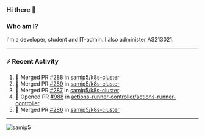 ### Hi there 👋

### Who am I?
I'm a developer, student and IT-admin. I also administer AS213021.

---
### :zap: Recent Activity
<!--START_SECTION:activity-->
1. 🎉 Merged PR [#288](https://github.com/samip5/k8s-cluster/pull/288) in [samip5/k8s-cluster](https://github.com/samip5/k8s-cluster)
2. 🎉 Merged PR [#289](https://github.com/samip5/k8s-cluster/pull/289) in [samip5/k8s-cluster](https://github.com/samip5/k8s-cluster)
3. 🎉 Merged PR [#287](https://github.com/samip5/k8s-cluster/pull/287) in [samip5/k8s-cluster](https://github.com/samip5/k8s-cluster)
4. 💪 Opened PR [#988](https://github.com/actions-runner-controller/actions-runner-controller/pull/988) in [actions-runner-controller/actions-runner-controller](https://github.com/actions-runner-controller/actions-runner-controller)
5. 🎉 Merged PR [#286](https://github.com/samip5/k8s-cluster/pull/286) in [samip5/k8s-cluster](https://github.com/samip5/k8s-cluster)
<!--END_SECTION:activity-->
---

<img align="center" src="https://github-readme-stats.vercel.app/api?username=samip5&show_icons=true" alt="samip5" />
